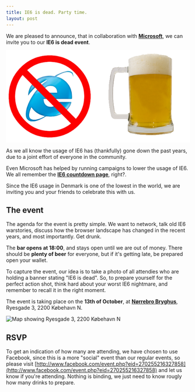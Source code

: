 ```yaml
---
title: IE6 is dead. Party time.
layout: post
---
```


We are pleased to announce, that in collaboration with **[Microsoft](http://microsoft.dk/)**, we can invite you to our **IE6 is dead event**.

<img src='/images/ie6_logo.png' alt='IE6 logo' align="center" />

As we all know the usage of IE6 has (thankfully) gone down the past years, due to a joint effort of everyone in the community.

Even Microsoft has helped by running campaigns to lower the usage of IE6. We all remember the **[IE6 countdown page](http://www.ie6countdown.com)**, right?.

Since the IE6 usage in Denmark is one of the lowest in the world, we are inviting you and your friends to celebrate this with us.

## The event
The agenda for the event is pretty simple. We want to network, talk old IE6 warstories, discuss how the browser landscape has changed in the recent years, and most importantly. Get drunk.

The **bar opens at 18:00**, and stays open until we are out of money. There should be **plenty of beer** for everyone, but if it's getting late, be prepared open your wallet.

To capture the event, our idea is to take a photo of all attendies who are holding a banner stating "IE6 is dead". So, to prepare yourself for the perfect action shot, think hard about your worst IE6 nightmare, and remember to recall it in the right moment.

The event is taking place on the **13th of October**, at **[Nørrebro Bryghus](http://prodata.dk/)**, Ryesgade 3, 2200 Købehavn N.

![Map showing Ryesgade 3, 2200 Købehavn N](http://maps.google.com/staticmap?center=55.690298,12.563853&zoom=15&size=650x325&maptype=mobile&markers=55.690298,12.563853,red&sensor=false)

## RSVP

To get an indication of how many are attending, we have chosen to use Facebook, since this is a more "social" event than our regular events, so please visit [http://www.facebook.com/event.php?eid=270255216327858](http://www.facebook.com/event.php?eid=270255216327858) and let us know if you're attending. Nothing is binding, we just need to know rougly how many drinks to prepare.
